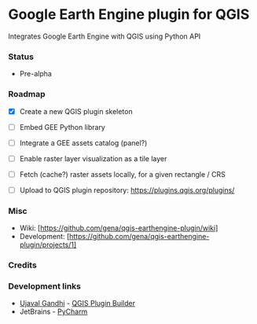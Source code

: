 # Google Earth Engine plugin for QGIS

Integrates Google Earth Engine with QGIS using Python API

### Status

* Pre-alpha

### Roadmap

- [x] Create a new QGIS plugin skeleton
- [ ] Embed GEE Python library
- [ ] Integrate a GEE assets catalog (panel?)
- [ ] Enable raster layer visualization as a tile layer
- [ ] Fetch (cache?) raster assets locally, for a given rectangle / CRS
- [ ] Upload to QGIS plugin repository: https://plugins.qgis.org/plugins/



### Misc

* Wiki: [https://github.com/gena/qgis-earthengine-plugin/wiki]
* Development: [https://github.com/gena/qgis-earthengine-plugin/projects/1]

### Credits

### Development links

* [Ujaval Gandhi](https://twitter.com/spatialthoughts) - [QGIS Plugin Builder](http://g-sherman.github.io/Qgis-Plugin-Builder/)
* JetBrains - [PyCharm](https://www.jetbrains.com/pycharm/)

